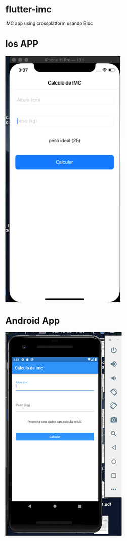 # flutter-imc
IMC app using crossplatform usando Bloc

# Ios APP

![alt text](https://github.com/bernardcaldas/flutter-imc/blob/master/ios/IosApp-imc.gif)

# Android App
![alt text](https://github.com/bernardcaldas/flutter-imc/blob/master/ui/android/AndroidApp-imc.gif)
